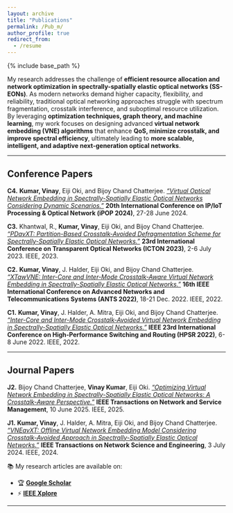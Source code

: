 ```yaml
---
layout: archive
title: "Publications"
permalink: /Pub_m/
author_profile: true
redirect_from:
  - /resume
---
```


{% include base_path %}

My research addresses the challenge of **efficient resource allocation and network optimization in spectrally-spatially elastic optical networks (SS-EONs)**. As modern networks demand higher capacity, flexibility, and reliability, traditional optical networking approaches struggle with spectrum fragmentation, crosstalk interference, and suboptimal resource utilization. By leveraging **optimization techniques, graph theory, and machine learning**, my work focuses on designing advanced **virtual network embedding (VNE) algorithms** that enhance **QoS, minimize crosstalk, and improve spectral efficiency**, ultimately leading to **more scalable, intelligent, and adaptive next-generation optical networks**.


---
## **Conference Papers**  

**C4.** **Kumar, Vinay**, Eiji Oki, and Bijoy Chand Chatterjee. *[“Virtual Optical Network Embedding in Spectrally-Spatially Elastic Optical Networks Considering Dynamic Scenarios.”](https://www.pilab.jp/ipop2024/info/onlineproceedings.html#T2-3)* **20th International Conference on IP/IoT Processing & Optical Network (iPOP 2024)**, 27-28 June 2024.  

**C3.** Khantwal, R., **Kumar, Vinay**, Eiji Oki, and Bijoy Chand Chatterjee. *[“PDavXT: Partition-Based Crosstalk-Avoided Defragmentation Scheme for Spectrally-Spatially Elastic Optical Networks.”](https://doi.org/10.1109/ICTON59386.2023.10207340)* **23rd International Conference on Transparent Optical Networks (ICTON 2023)**, 2-6 July 2023. IEEE, 2023.  

**C2.** **Kumar, Vinay**, J. Halder, Eiji Oki, and Bijoy Chand Chatterjee. *[“XTawVNE: Inter-Core and Inter-Mode Crosstalk-Aware Virtual Network Embedding in Spectrally-Spatially Elastic Optical Networks.”](https://doi.org/10.1109/ANTS56424.2022.10227772)* **16th IEEE International Conference on Advanced Networks and Telecommunications Systems (ANTS 2022)**, 18-21 Dec. 2022. IEEE, 2022.  

**C1.** **Kumar, Vinay**, J. Halder, A. Mitra, Eiji Oki, and Bijoy Chand Chatterjee. *[“Inter-Core and Inter-Mode Crosstalk-Avoided Virtual Network Embedding in Spectrally-Spatially Elastic Optical Networks.”](https://doi.org/10.1109/HPSR54439.2022.9831362)* **IEEE 23rd International Conference on High-Performance Switching and Routing (HPSR 2022)**, 6-8 June 2022. IEEE, 2022.  

---

## **Journal Papers**  
<!--

**J3.** **Kumar, Vinay**, Eiji Oki, and Bijoy Chand Chatterjee. *“Shared Backup Path Protected Virtual Network Embedding Model in Spectrally-Spatially Elastic Optical Networks.”* **Journal of Optical Communications and Networking**. (Under review).  

**J2.** Chatterjee, Bijoy Chand, **Kumar, Vinay**, and Eiji Oki. *“Optimizing Virtual Network Embedding in Spectrally-Spatially Elastic Optical Networks: A Crosstalk-Aware Perspective.”* **IEEE Transactions on Network and Service Management**. (Under review).  
-->

**J2.** Bijoy Chand Chatterjee, **Vinay Kumar**, Eiji Oki. *[“Optimizing Virtual Network Embedding in Spectrally-Spatially Elastic Optical Networks: A Crosstalk-Aware Perspective.”](https://doi.org/10.1109/TNSM.2025.3578439)* **IEEE Transactions on Network and Service Management**, 10 June 2025. IEEE, 2025.

**J1.** **Kumar, Vinay**, J. Halder, A. Mitra, Eiji Oki, and Bijoy Chand Chatterjee. *[“VNEavXT: Offline Virtual Network Embedding Model Considering Crosstalk-Avoided Approach in Spectrally-Spatially Elastic Optical Networks.”](https://doi.org/10.1109/TNSE.2024.3421246)* **IEEE Transactions on Network Science and Engineering**, 3 July 2024. IEEE, 2024.  

 📚 My research articles are available on:  
- 🏆 [**Google Scholar**](https://scholar.google.com/citations?user=CCSnKrcAAAAJ&hl=en&authuser=2)  
- ⚡ [**IEEE Xplore**](https://ieeexplore.ieee.org/author/37089459890)  


---

